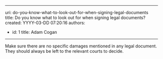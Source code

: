 

---
uri: do-you-know-what-to-look-out-for-when-signing-legal-documents
title: Do you know what to look out for when signing legal documents?
created: YYYY-03-DD 07:20:16
authors:
  - id: 1
    title: Adam Cogan
---




<span class='intro'> Make sure there are no specific damages mentioned in any legal document. They should always be left to the relevant courts to decide.
 </span>




